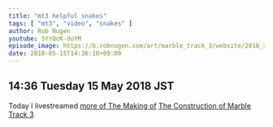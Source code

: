 ```yaml
---
title: "mt3 helpful snakes"
tags: [ "mt3", "video", "snakes" ]
author: Rob Nugen
youtube: SYrQcK-doYM
episode_image: https://b.robnugen.com/art/marble_track_3/website/2018_sep_02_mt3_placeholder.png
date: 2018-05-15T14:36:10+09:00
---
```


## 14:36 Tuesday 15 May 2018 JST

Today I livestreamed [more of The Making of](https://www.youtube.com/watch?v=R-sVbXsN3j8)
[The Construction of Marble Track 3](https://mt3s.robnugen.com/)
